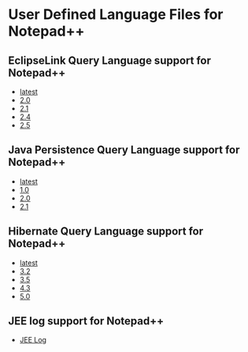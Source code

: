 # User Defined Language Files for Notepad++

EclipseLink Query Language support for Notepad++
---
* [latest](npp.eclipselink.xml)
* [2.0](npp.EQL2_0.xml)
* [2.1](npp.EQL2_1.xml)
* [2.4](npp.EQL2_4.xml)
* [2.5](npp.EQL2_5.xml)

Java Persistence Query Language support for Notepad++
---
* [latest](npp.JPQL.xml)
* [1.0](npp.JPQL1_0.xml)
* [2.0](npp.JPQL2_0.xml)
* [2.1](npp.JPQL2_1.xml)

Hibernate Query Language support for Notepad++
---
* [latest](npp.hibernate.xml)
* [3.2](npp.HQL3_2.xml)
* [3.5](npp.HQL3_5.xml)
* [4.3](npp.HQL4_3.xml)
* [5.0](npp.HQL5_0.xml)

JEE log support for Notepad++
---
* [JEE Log](npp.jeelog.xml)
